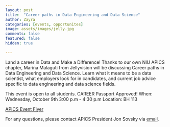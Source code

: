 ```yaml
---
layout: post
title:  "Career paths in Data Engineering and Data Science"
author: Zayra
categories: [events, opportunites]
image: assets/images/jelly.jpg
comments: false
featured: false
hidden: true

--- 
```

Land a career in Data and Make a Difference! Thanks to our own NIU APICS chapter, Marina Malaguti from Jellyvision will be discussing Career paths in Data Engineering and Data Science. Learn what it means to be a data scientist, what employers look for in candidates, and current job advice specific to data engineering and data science fields.

This event is open to all students.
CAREER Passport Approved! 
When: Wednesday, October 9th 3:00 p.m - 4:30 p.m
Location: BH 113

<a class="nav-link" href="{{ site.baseurl }}/assets/pdf/apics.pdf"><i class="fas fa-info-circle"></i>APICS Event Flyer</a>


For any questions, please contact APICS President Jon Sovsky via <a href="mailto:z1849492@students.niu.edu">email</a>.
